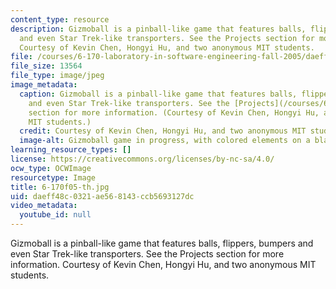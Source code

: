 ```yaml
---
content_type: resource
description: Gizmoball is a pinball-like game that features balls, flippers, bumpers
  and even Star Trek-like transporters. See the Projects section for more information.
  Courtesy of Kevin Chen, Hongyi Hu, and two anonymous MIT students.
file: /courses/6-170-laboratory-in-software-engineering-fall-2005/daeff48c0321ae568143ccb5693127dc_6-170f05-th.jpg
file_size: 13564
file_type: image/jpeg
image_metadata:
  caption: Gizmoball is a pinball-like game that features balls, flippers, bumpers
    and even Star Trek-like transporters. See the [Projects](/courses/6-170-laboratory-in-software-engineering-fall-2005/pages/projects)
    section for more information. (Courtesy of Kevin Chen, Hongyi Hu, and two anonymous
    MIT students.)
  credit: Courtesy of Kevin Chen, Hongyi Hu, and two anonymous MIT students.
  image-alt: Gizmoball game in progress, with colored elements on a black background.
learning_resource_types: []
license: https://creativecommons.org/licenses/by-nc-sa/4.0/
ocw_type: OCWImage
resourcetype: Image
title: 6-170f05-th.jpg
uid: daeff48c-0321-ae56-8143-ccb5693127dc
video_metadata:
  youtube_id: null
---
```

Gizmoball is a pinball-like game that features balls, flippers, bumpers and even Star Trek-like transporters. See the Projects section for more information. Courtesy of Kevin Chen, Hongyi Hu, and two anonymous MIT students.
